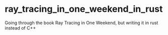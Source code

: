 # ray_tracing_in_one_weekend_in_rust
Going through the book Ray Tracing in One Weekend, but writing it in rust instead of C++
